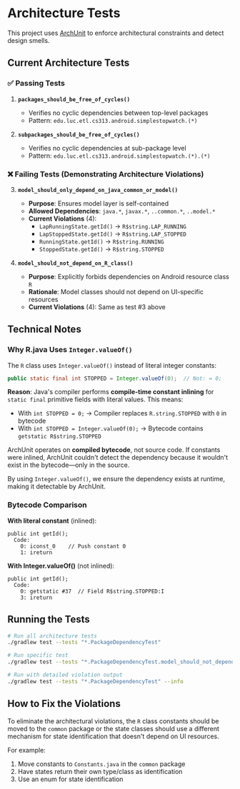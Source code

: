 # Architecture Tests

This project uses [ArchUnit](https://www.archunit.org/) to enforce architectural constraints and detect design smells.

## Current Architecture Tests

### ✅ Passing Tests

1. **`packages_should_be_free_of_cycles()`**
   - Verifies no cyclic dependencies between top-level packages
   - Pattern: `edu.luc.etl.cs313.android.simplestopwatch.(*)`

2. **`subpackages_should_be_free_of_cycles()`**
   - Verifies no cyclic dependencies at sub-package level
   - Pattern: `edu.luc.etl.cs313.android.simplestopwatch.(*).(*)`

### ❌ Failing Tests (Demonstrating Architecture Violations)

3. **`model_should_only_depend_on_java_common_or_model()`**
   - **Purpose**: Ensures model layer is self-contained
   - **Allowed Dependencies**: `java.*`, `javax.*`, `..common.*`, `..model.*`
   - **Current Violations** (4):
     - `LapRunningState.getId()` → `R$string.LAP_RUNNING`
     - `LapStoppedState.getId()` → `R$string.LAP_STOPPED`
     - `RunningState.getId()` → `R$string.RUNNING`
     - `StoppedState.getId()` → `R$string.STOPPED`

4. **`model_should_not_depend_on_R_class()`**
   - **Purpose**: Explicitly forbids dependencies on Android resource class `R`
   - **Rationale**: Model classes should not depend on UI-specific resources
   - **Current Violations** (4): Same as test #3 above

## Technical Notes

### Why R.java Uses `Integer.valueOf()`

The `R` class uses `Integer.valueOf()` instead of literal integer constants:

```java
public static final int STOPPED = Integer.valueOf(0);  // Not: = 0;
```

**Reason**: Java's compiler performs **compile-time constant inlining** for `static final` primitive fields with literal values. This means:

- With `int STOPPED = 0;` → Compiler replaces `R.string.STOPPED` with `0` in bytecode
- With `int STOPPED = Integer.valueOf(0);` → Bytecode contains `getstatic R$string.STOPPED`

ArchUnit operates on **compiled bytecode**, not source code. If constants were inlined, ArchUnit couldn't detect the dependency because it wouldn't exist in the bytecode—only in the source.

By using `Integer.valueOf()`, we ensure the dependency exists at runtime, making it detectable by ArchUnit.

### Bytecode Comparison

**With literal constant** (inlined):
```
public int getId();
  Code:
    0: iconst_0    // Push constant 0
    1: ireturn
```

**With Integer.valueOf()** (not inlined):
```
public int getId();
  Code:
    0: getstatic #37  // Field R$string.STOPPED:I
    3: ireturn
```

## Running the Tests

```bash
# Run all architecture tests
./gradlew test --tests "*.PackageDependencyTest"

# Run specific test
./gradlew test --tests "*.PackageDependencyTest.model_should_not_depend_on_R_class"

# Run with detailed violation output
./gradlew test --tests "*.PackageDependencyTest" --info
```

## How to Fix the Violations

To eliminate the architectural violations, the `R` class constants should be moved to the `common` package or the state classes should use a different mechanism for state identification that doesn't depend on UI resources.

For example:
1. Move constants to `Constants.java` in the `common` package
2. Have states return their own type/class as identification
3. Use an enum for state identification
